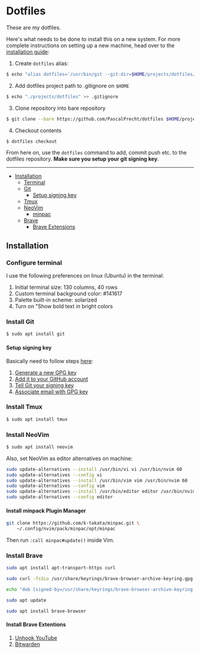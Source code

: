# Dotfiles

These are my dotfiles.

Here's what needs to be done to install this on a new system. For more complete instructions on setting up a new machine, head over to the [installation guide](#installation):

1. Create `dotfiles` alias:

```sh
$ echo "alias dotfiles='/usr/bin/git --git-dir=$HOME/projects/dotfiles/ --work-tree=$HOME'" >> $HOME/.bash_aliases
```

2. Add dotfiles project path to .gitignore on `$HOME`

```sh
$ echo "./projects/dotfiles" >> .gitignore
```

3. Clone repository into bare repository

```sh
$ git clone --bare https://github.com/PascalPrecht/dotfiles $HOME/projects/dotfiles
```

4. Checkout contents

```sh
$ dotfiles checkout
```

From here on, use the `dotfiles` command to add, commit push etc. to the dotfiles repository.
**Make sure you setup your git signing key**.

---

- [Installation](#installation)
  - [Terminal](#configure-terminal)
  - [Git](#install-git)
    - [Setup signing key](#setup-signing-key)
  - [Tmux](#install-tmux)
  - [NeoVim](#install-neovim)
    - [minpac](#install-minpac-plugin-manager)
  - [Brave](#install-brave)
    - [Brave Extensions](#install-brave-extensions)


## Installation

### Configure terminal

I use the following preferences on linux (Ubuntu) in the terminal:

1. Initial terminal size: 130 columns, 40 rows
2. Custom terminal background color: #141617
3. Palette built-in scheme: solarized
4. Turn on "Show bold text in bright colors

### Install Git

```sh
$ sudo apt install git
```

#### Setup signing key

Basically need to follow steps [here](https://docs.github.com/en/github/authenticating-to-github/managing-commit-signature-verification/generating-a-new-gpg-key):

1. [Generate a new GPG key](https://docs.github.com/en/github/authenticating-to-github/managing-commit-signature-verification/generating-a-new-gpg-key)
2. [Add it to your GitHub account](https://docs.github.com/en/authentication/managing-commit-signature-verification/adding-a-new-gpg-key-to-your-github-account)
3. [Tell Git your signing key](https://docs.github.com/en/authentication/managing-commit-signature-verification/telling-git-about-your-signing-key)
4. [Associate email with GPG key](https://docs.github.com/en/authentication/managing-commit-signature-verification/associating-an-email-with-your-gpg-key)

### Install Tmux

```sh
$ sudo apt install tmux
```

### Install NeoVim

```sh
$ sudo apt install neovim
```

Also, set NeoVim as editor alternatives on machine:

```sh
sudo update-alternatives --install /usr/bin/vi vi /usr/bin/nvim 60
sudo update-alternatives --config vi
sudo update-alternatives --install /usr/bin/vim vim /usr/bin/nvim 60
sudo update-alternatives --config vim
sudo update-alternatives --install /usr/bin/editor editor /usr/bin/nvim 60
sudo update-alternatives --config editor
```

#### Install minpack Plugin Manager

```sh
git clone https://github.com/k-takata/minpac.git \
    ~/.config/nvim/pack/minpac/opt/minpac
```

Then run `:call minpac#update()` inside Vim.

### Install Brave

```sh
sudo apt install apt-transport-https curl

sudo curl -fsSLo /usr/share/keyrings/brave-browser-archive-keyring.gpg https://brave-browser-apt-release.s3.brave.com/brave-browser-archive-keyring.gpg

echo "deb [signed-by=/usr/share/keyrings/brave-browser-archive-keyring.gpg arch=amd64] https://brave-browser-apt-release.s3.brave.com/ stable main"|sudo tee /etc/apt/sources.list.d/brave-browser-release.list

sudo apt update

sudo apt install brave-browser
```

#### Install Brave Extentions

1. [Unhook YouTube](https://chrome.google.com/webstore/detail/unhook-remove-youtube-rec/khncfooichmfjbepaaaebmommgaepoid)
2. [Bitwarden](https://chrome.google.com/webstore/detail/bitwarden-free-password-m/nngceckbapebfimnlniiiahkandclblb)

